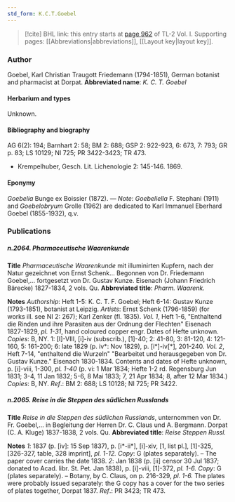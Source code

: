 ```yaml
---
std_form: K.C.T.Goebel
---
```


> [!cite] BHL link: this entry starts at [page 962](https://www.biodiversitylibrary.org/page/33121093) of TL-2 Vol. I.
> Supporting pages: [[Abbreviations|abbreviations]], [[Layout key|layout key]].

### Author

Goebel, Karl Christian Traugott Friedemann (1794-1851), German botanist and pharmacist at Dorpat. 
**Abbreviated name**: *K. C. T. Goebel*

#### Herbarium and types

Unknown.

#### Bibliography and biography

AG 6(2): 194; Barnhart 2: 58; BM 2: 688; GSP 2: 922-923, 6: 673, 7: 793; GR p. 83; LS 10129; NI 725; PR 3422-3423; TR 473.
- Krempelhuber, Gesch. Lit. Lichenologie 2: 145-146. 1869.

#### Eponymy

*Goebelia* Bunge ex Boissier (1872). — *Note*: *Goebeliella* F. Stephani (1911) and *Goebelobryum* Grolle (1962) are dedicated to Karl Immanuel Eberhard Goebel (1855-1932), q.v.

### Publications

##### n.2064. Pharmaceutische Waarenkunde

**Title**
*Pharmaceutische Waarenkunde* mit illuminirten Kupfern, nach der Natur gezeichnet von Ernst Schenk... Begonnen von Dr. Friedemann Goebel,... fortgesetzt von Dr. Gustav Kunze. Eisenach (Johann Friedrich Bärecke) 1827-1834, 2 vols. Qu.
**Abbreviated title**: *Pharm. Waarenk.*

**Notes**
*Authorship*: Heft 1-5: K. C. T. F. Goebel; Heft 6-14: Gustav Kunze (1793-1851), botanist at Leipzig.
*Artists*: Ernst Schenk (1796-1859) (for works ill. see NI 2: 267); Karl Zenker (fl. 1835).
*Vol. 1*, Heft 1-6, "Enthaltend die Rinden und ihre Parasiten aus der Ordnung der Flechten" Eisenach 1827-1829, *pl. 1-31*, hand coloured copper engr. Dates of Hefte unknown. *Copies*: B, NY.
1: \[I\]-VIII, \[i\]-iv (subscrib.), \[1\]-40; 2: 41-80, 3: 81-120, 4: 121-160, 5: 161-200; 6: late 1829 (p. iv\*: Nov 1829), p. \[i\*\]-iv\[\*\], 201-240.
*Vol. 2*, Heft 7-14, "enthaltend die Wurzeln" "Bearbeitet und herausgegeben von Dr. Gustav Kunze." Eisenach 1830-1834. Contents and dates of Hefte unknown, p. \[i\]-viii, 1-300, *pl. 1-40* (p. vi: 1 Mar 1834; Hefte 1-2 rd. Regensburg Jun 1831; 3-4, 11 Jan 1832; 5-6, 8 Mai 1833; 7, 21 Apr 1834; 8, after 12 Mar 1834.) *Copies*: B, NY.
*Ref*.: BM 2: 688; LS 10128; NI 725; PR 3422.

##### n.2065. Reise in die Steppen des südlichen Russlands

**Title**
*Reise in die Steppen des südlichen Russlands*, unternommen von Dr. Fr. Goebel,... in Begleitung der Herren Dr. C. Claus und A. Bergmann. Dorpat (C. A. Kluge) 1837-1838, 2 vols. Qu.
**Abbreviated title**: *Reise Steppen Russl.*

**Notes**
*1*: 1837 (p. \[iv\]: 15 Sep 1837), p. \[i\*-ii\*\], \[i\]-xiv, \[1, list pl.\], \[1\]-325, \[326-327, table, 328 imprint\], *pl. 1-12. Copy*: G (plates separately). – The paper cover carries the date 1838.
*2*: Jan 1838 (p. \[ii\] censor 30 Jul 1837; donated to Acad. libr. St. Pet. Jan 1838), p. \[i\]-viii, \[1\]-372, *pl. 1-6. Copy*: G (plates separately). – Botany, by C. Claus, on p. 216-329, *pl. 1-6.*
The plates were probably issued separately: the G copy has a cover for the two series of plates together, Dorpat 1837.
*Ref*.: PR 3423; TR 473.

